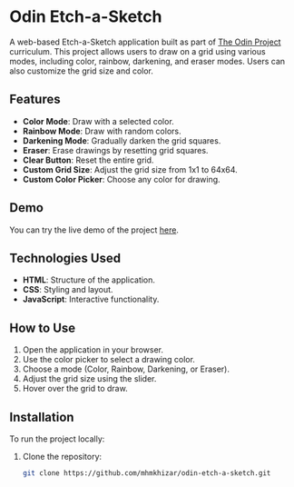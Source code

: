 # Odin Etch-a-Sketch

A web-based Etch-a-Sketch application built as part of [The Odin Project](https://www.theodinproject.com/) curriculum. This project allows users to draw on a grid using various modes, including color, rainbow, darkening, and eraser modes. Users can also customize the grid size and color.

## Features

- **Color Mode**: Draw with a selected color.
- **Rainbow Mode**: Draw with random colors.
- **Darkening Mode**: Gradually darken the grid squares.
- **Eraser**: Erase drawings by resetting grid squares.
- **Clear Button**: Reset the entire grid.
- **Custom Grid Size**: Adjust the grid size from 1x1 to 64x64.
- **Custom Color Picker**: Choose any color for drawing.

## Demo

You can try the live demo of the project [here](https://mhmkhizar.github.io/odin-etch-a-sketch).

## Technologies Used

- **HTML**: Structure of the application.
- **CSS**: Styling and layout.
- **JavaScript**: Interactive functionality.

## How to Use

1. Open the application in your browser.
2. Use the color picker to select a drawing color.
3. Choose a mode (Color, Rainbow, Darkening, or Eraser).
4. Adjust the grid size using the slider.
5. Hover over the grid to draw.

## Installation

To run the project locally:

1. Clone the repository:
   ```bash
   git clone https://github.com/mhmkhizar/odin-etch-a-sketch.git
   ```
